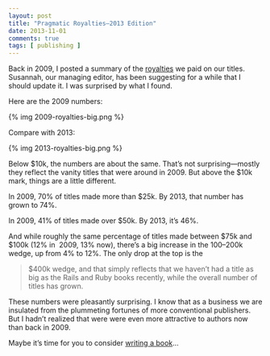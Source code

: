 ```yaml
---
layout: post
title: "Pragmatic Royalties—2013 Edition"
date: 2013-11-01
comments: true
tags: [ publishing ]
---
```


Back in 2009, I posted a summary of the
[royalties](/blog/2009/10/19/pragmatic-bookshelf-royalty-rates/)
we paid on our titles. Susannah, our managing
editor, has been suggesting for a while that I should update it. I was
surprised by what I found.

Here are the 2009 numbers:

{% img 2009-royalties-big.png %}

Compare with 2013:

{% img 2013-royalties-big.png %}

Below $10k, the numbers are about the same. That’s not
surprising—mostly they reflect the vanity titles that were around
in 2009. But above the $10k mark, things are a little different.

In 2009, 70% of titles made more than $25k. By 2013, that number has
grown to 74%.

In 2009, 41% of titles made over $50k. By 2013, it’s 46%.

And while roughly the same percentage of titles made between $75k and
$100k (12% in  2009, 13% now), there’s a big increase in the
$100–$200k wedge, up from 4% to 12%. The only drop at the top is the
>$400k wedge, and that simply reflects that we haven’t had a title as
big as the Rails and Ruby books recently, while the overall number of
titles has grown.

These numbers were pleasantly surprising. I know that as a business we
are insulated from the plummeting fortunes of more conventional
publishers. But I hadn’t realized that were were even more attractive
to authors now than back in 2009.

Maybe it’s time for you to consider <a
href="http://pragprog.com/write-for-us">writing a book</a>…


